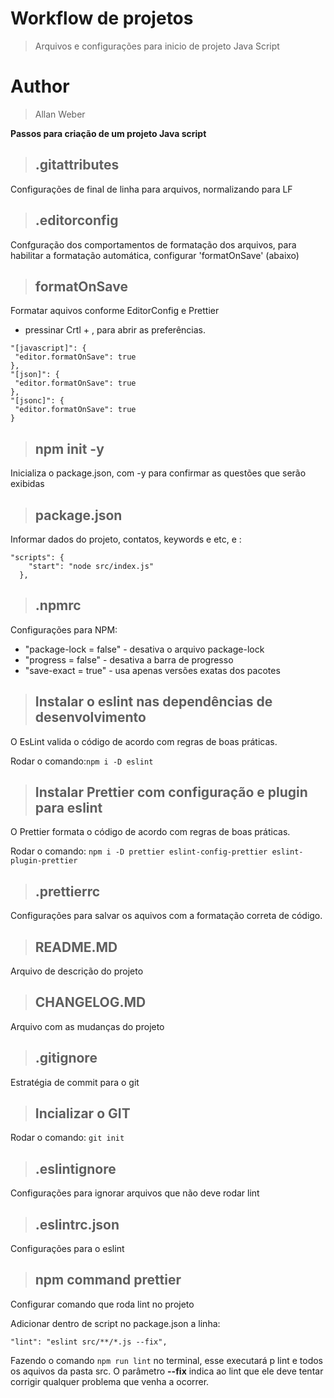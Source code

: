 # Workflow de projetos

> Arquivos e configurações para inicio de projeto Java Script

# Author
> Allan Weber

**Passos para criação de um projeto Java script**

> ## .gitattributes
Configurações de final de linha para arquivos, normalizando para LF

> ## .editorconfig
Confguração dos comportamentos de formatação dos arquivos, para habilitar a formatação automática, configurar 'formatOnSave' (abaixo)

> ## formatOnSave
Formatar aquivos conforme EditorConfig e Prettier
* pressinar Crtl + , para abrir as preferências.
 ```
"[javascript]": {
  "editor.formatOnSave": true
},
"[json]": {
  "editor.formatOnSave": true
},
"[jsonc]": {
  "editor.formatOnSave": true
}
```

> ## npm init -y
Inicializa o package.json, com -y para confirmar as questões que serão exibidas

> ## package.json
Informar dados do projeto, contatos, keywords e etc, e :
```
"scripts": {
    "start": "node src/index.js"
  },
```

> ## .npmrc
Configurações para NPM:
* "package-lock = false" - desativa o arquivo package-lock
* "progress = false" - desativa a barra de progresso
* "save-exact = true" - usa apenas versões exatas dos pacotes

> ## Instalar o eslint nas dependências de desenvolvimento
O EsLint valida o código de acordo com regras de boas práticas.

Rodar o comando:```npm i -D eslint```

> ## Instalar Prettier com configuração e plugin para eslint
O Prettier formata o código de acordo com regras de boas práticas.

Rodar o comando: ```npm i -D prettier eslint-config-prettier eslint-plugin-prettier```

> ## .prettierrc
Configurações para salvar os aquivos com a formatação correta de código.

> ## README.MD
Arquivo de descrição do projeto

> ## CHANGELOG.MD
Arquivo com as mudanças do projeto

> ## .gitignore
Estratégia de commit para o git

> ## Incializar o GIT
Rodar o comando: ```git init```

> ## .eslintignore
Configurações para ignorar arquivos que não deve rodar lint

> ## .eslintrc.json
Configurações para o eslint

> ## npm command prettier
Configurar comando que roda lint no projeto

Adicionar dentro de script no package.json a linha:

```"lint": "eslint src/**/*.js --fix",```

Fazendo o comando ```npm run lint``` no terminal, esse executará p lint e todos os aquivos da pasta src. O parâmetro **--fix** indica ao lint que ele deve tentar corrigir qualquer problema que venha a ocorrer.

